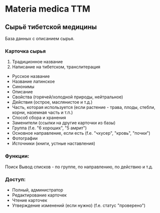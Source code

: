 # Materia medica TTM
## Сырьё тибетской медицины

База данных с описанием сырья.

### Карточка сырья
1. Традиционное название
2. Написание на тибетском, транслитерация
- Русское название
- Название латинское
- Синонимы
- Описание
- Свойства (горячей/холодной природы, нейтральное)
- Действия (острое, маслянистое и т.д.)
- Часть, которая используется (если растение - трава, плоды, стебли, корни, наземная часть и т.п.)
- Способ сбора и хранения
- Заменители (ссылки на другие карточки из базы)
- Группа (f.e. "6 хороших", "5 амрит")
- Основное направление, если есть (f.e. "чхусер", "кровь", "почки")
- Фотографии
- Источники (книги, устные наставления)

### Функции:
Поиск
Вывод списков - по группе, по направлению, по действию и т.д.

### Доступ:
- Полный, администратор
- Редактирование карточек
- Чтение карточек
- Утверждение изменений (если нужно) (f.e. статус "проверено")
